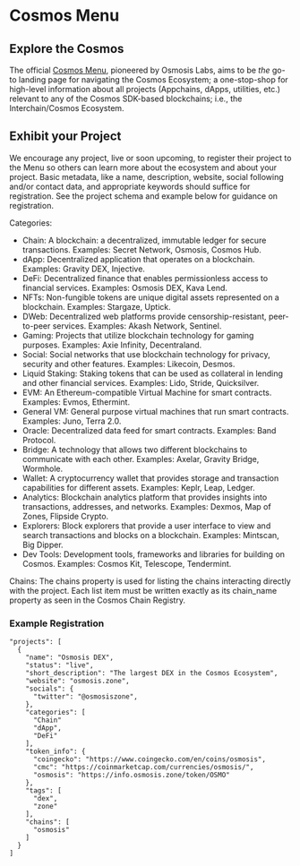 # Cosmos Menu

## Explore the Cosmos

The official [Cosmos Menu](https://cosmos-menu-15cf62f9744e4a7cce5bcfb140.webflow.io/), pioneered by Osmosis Labs, aims to be *the* go-to landing page for navigating the Cosmos Ecosystem; a one-stop-shop for high-level information about all projects (Appchains, dApps, utilities, etc.) relevant to any of the Cosmos SDK-based blockchains; i.e., the Interchain/Cosmos Ecosystem.

## Exhibit your Project

We encourage any project, live or soon upcoming, to register their project to the Menu so others can learn more about the ecosystem and about your project. Basic metadata, like a name, description, website, social following and/or contact data, and appropriate keywords should suffice for registration. See the project schema and example below for guidance on registration.

Categories:
- Chain: A blockchain: a decentralized, immutable ledger for secure transactions. Examples: Secret Network, Osmosis, Cosmos Hub.
- dApp: Decentralized application that operates on a blockchain. Examples: Gravity DEX, Injective.
- DeFi: Decentralized finance that enables permissionless access to financial services. Examples: Osmosis DEX, Kava Lend.
- NFTs: Non-fungible tokens are unique digital assets represented on a blockchain. Examples: Stargaze, Uptick.
- DWeb: Decentralized web platforms provide censorship-resistant, peer-to-peer services. Examples: Akash Network, Sentinel.
- Gaming: Projects that utilize blockchain technology for gaming purposes. Examples: Axie Infinity, Decentraland.
- Social: Social networks that use blockchain technology for privacy, security and other features. Examples: Likecoin, Desmos.
- Liquid Staking: Staking tokens that can be used as collateral in lending and other financial services. Examples: Lido, Stride, Quicksilver.
- EVM: An Ethereum-compatible Virtual Machine for smart contracts. Examples: Evmos, Ethermint.
- General VM: General purpose virtual machines that run smart contracts. Examples: Juno, Terra 2.0.
- Oracle: Decentralized data feed for smart contracts. Examples: Band Protocol.
- Bridge: A technology that allows two different blockchains to communicate with each other. Examples: Axelar, Gravity Bridge, Wormhole.
- Wallet: A cryptocurrency wallet that provides storage and transaction capabilities for different assets. Examples: Keplr, Leap, Ledger.
- Analytics: Blockchain analytics platform that provides insights into transactions, addresses, and networks. Examples: Dexmos, Map of Zones, Flipside Crypto.
- Explorers: Block explorers that provide a user interface to view and search transactions and blocks on a blockchain. Examples: Mintscan, Big Dipper.
- Dev Tools: Development tools, frameworks and libraries for building on Cosmos. Examples: Cosmos Kit, Telescope, Tendermint.

Chains: The chains property is used for listing the chains interacting directly with the project. Each list item must be written exactly as its chain_name property as seen in the Cosmos Chain Registry.

### Example Registration

```
"projects": [
  {
    "name": "Osmosis DEX",
    "status": "live",
    "short_description": "The largest DEX in the Cosmos Ecosystem",
    "website": "osmosis.zone",
    "socials": {
      "twitter": "@osmosiszone",
    },
    "categories": [
      "Chain"
      "dApp",
      "DeFi"
    ],
    "token_info": {
      "coingecko": "https://www.coingecko.com/en/coins/osmosis",
      "cmc": "https://coinmarketcap.com/currencies/osmosis/",
      "osmosis": "https://info.osmosis.zone/token/OSMO"
    },
    "tags": [
      "dex",
      "zone"
    ],
    "chains": [
      "osmosis"
    ]
  }
]
```
